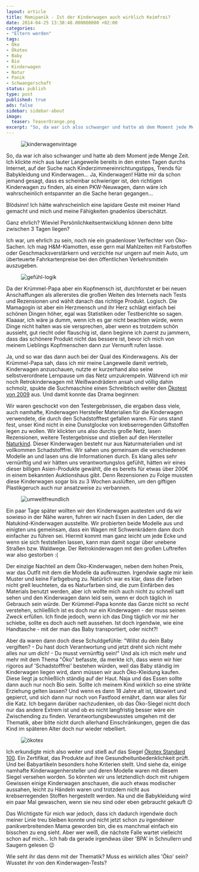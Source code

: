 ```yaml
---
layout: article
title: Mamipanik - Ist der Kinderwagen auch wirklich Keimfrei?
date: 2014-04-25 13:30:48.000000000 +02:00
categories:
- "Eltern werden"
tags:
- Öko
- Ökotex
- Baby
- Bio
- Kinderwagen
- Natur
- Panik
- Schwangerschaft
status: publish
type: post
published: true
ads: false
sidebar: sidebar-about
image:
  teaser: TeaserOrange.png
excerpt: "So, da war ich also schwanger und hatte ab dem Moment jede Menge Zeit. Ich klickte mich aus lauter Langeweile bereits in den ersten Tagen durchs Internet, auf der Suche nach Kinderzimmereinrichtungstipps, Trends für Babykleidung und Kinderwagen... Ja, Kinderwagen! Hätte mir da schon jemand gesagt, dass es scheinbar schwieriger ist, den richtigen Kinderwagen zu finden, als einen PKW-Neuwagen, dann wäre ich wahrscheinlich entspannter an die Sache heran gegangen..."
---
```

<figure>
	<img src="{{ site.url }}/images/vintage-220286_150.jpg" alt="kinderwagenvintage" />
</figure>

So, da war ich also schwanger und hatte ab dem Moment jede Menge Zeit. Ich klickte mich aus lauter Langeweile bereits in den ersten Tagen durchs Internet, auf der Suche nach Kinderzimmereinrichtungstipps, Trends für Babykleidung und Kinderwagen... Ja, Kinderwagen! Hätte mir da schon jemand gesagt, dass es scheinbar schwieriger ist, den richtigen Kinderwagen zu finden, als einen PKW-Neuwagen, dann wäre ich wahrscheinlich entspannter an die Sache heran gegangen...

Blödsinn! Ich hätte wahrscheinlich eine lapidare Geste mit meiner Hand gemacht und mich und meine Fähigkeiten gnadenlos überschätzt.

Ganz ehrlich? Wieviel Persönlichkeitsentwicklung können denn bitte zwischen 3 Tagen liegen?

Ich war, um ehrlich zu sein, noch nie ein gnadenloser Verfechter von Öko-Sachen. Ich mag H&M-Klamotten, esse gern mal Mahlzeiten mit Farbstoffen oder Geschmacksverstärkern und verzichte nur ungern auf mein Auto, um überteuerte Fahrkartenpreise bei den öffentlichen Verkehrsmitteln auszugeben.

<figure>
  <img src="{{ site.url }}/images/arrows-273399_150.jpg" alt="gefühl-logik" />
</figure>

Da der Krümmel-Papa aber ein Kopfmensch ist, durchforstet er bei neuen Anschaffungen als allererstes die großen Weiten des Internets nach Tests und Rezensionen und wählt danach das richtige Produkt. Logisch.
Die Mamagogin ist aber ein Herzmensch und ihr Herz schlägt einfach bei schönen Dingen höher, egal was Statistiken oder Testberichte so sagen. Klaaaar, ich wäre ja dumm, wenn ich es gar nicht beachten würde, wenn Dinge nicht halten was sie versprechen, aber wenn es trotzdem schön aussieht, gut riecht oder flauschig ist, dann beginne ich zuerst zu jammern, dass das schönere Produkt nicht das bessere ist, bevor ich mich von meinem Lieblings Kopfmenschen dann zur Vernunft rufen lasse.

Ja, und so war das dann auch bei der Qual des Kinderwagens.
Als der Krümmel-Papa sah, dass ich mir meine Langeweile damit vertrieb, Kinderwagen anzuschauen, nutzte er kurzerhand also seine selbstverordnete Lernpause um das Netz umzukrempeln.
Während ich mir noch Retrokinderwagen mit Weißwandrädern ansah und völlig dahin schmolz, spukte die Suchmaschine einen Schreibtisch weiter den <a href="http://www.test.de/Kinderwagen-10-von-14-sind-mangelhaft-1801766-0/" rel="nofollow">Ökotest von 2009</a> aus. Und damit konnte das Drama beginnen:

Wir waren geschockt von den Testergebnissen, die ergaben dass viele, auch namhafte, Kinderwagen Hersteller Materialien für die Kinderwagen verwendete, die durch den Schadstofftest gefallen waren. Für uns stand fest, unser Kind nicht in eine Dunstglocke von krebserregenden Giftstoffen legen zu wollen. Wir klickten uns also durchs große Netz, lasen Rezensionen, weitere Testergebnisse und stießen auf den Hersteller <a href="http://www.naturkind-kinderwagen.de" rel="nofollow">Naturkind</a>. Dieser Kinderwagen besteht nur aus Naturmaterialien und ist vollkommen Schadstofffrei. Wir sahen uns gemeinsam die verschiedenen Modelle an und lasen uns die Informationen durch. Es klang alles sehr vernünftig und wir hätten uns verantwortungslos gefühlt, hätten wir eines dieser billigen Asien-Produkte gewählt, die es bereits für etwas über 200€ in einem bekannten Auktionshaus gibt. Denn Rezensionen zu Folge mussten diese Kinderwagen sogar bis zu 3 Wochen auslüften, um den giftigen Plastikgeruch auch nur ansatzweise zu verbannen.

<figure>
  <img src="{{ site.url }}/images/lotus-312768_150.png" alt="umweltfreundlich" />
</figure>

Ein paar Tage später wollten wir den Kinderwagen austesten und da wir sowieso in der Nähe waren, fuhren wir nach Essen in den Laden, der die Natukind-Kinderwagen ausstellte.
Wir probierten beide Modelle aus und einigten uns gemeinsam, dass ein Wagen mit Schwenkrädern dann doch einfacher zu führen sei. Hiermit kommt man ganz leicht um jede Ecke und wenn sie sich feststellen lassen, kann man damit sogar über unebene Straßen bzw. Waldwege. Der Retrokinderwagen mit den großen Luftreifen war also gestorben :(

Der einzige Nachteil an dem Öko-Kinderwagen, neben dem hohen Preis, war das Outfit mit dem die Modelle da aufkreuzten. Irgendwie sagte mir kein Muster und keine Farbgebung zu. Natürlich war es klar, dass die Farben nicht grell leuchteten, da es Naturfarben sind, die zum Einfärben des Materials benutzt werden, aber ich wollte mich auch nicht zu schnell satt sehen und den Kinderwagen dann leid sein, wenn er doch täglich in Gebrauch sein würde.
Der Krümmel-Papa konnte das Ganze nicht so recht verstehen, schließlich ist es doch nur ein Kinderwagen - der muss seinen Zweck erfüllen.
Ich finde jedoch, wenn ich das Ding täglich vor mir her schiebe, sollte es doch auch nett aussehen. Ist doch irgendwie, wie eine Handtasche - mit der man das Baby transportiert, oder nicht?!

Aber da waren dann doch diese Schuldgefühle: "Willst du dein Baby vergiften? - Du hast doch Verantwortung und jetzt dreht sich nicht mehr alles nur um dich! - Du musst vernünftig sein!" Und als ich mich mehr und mehr mit dem Thema "Öko" befasste, da merkte ich, dass wenn wir hier rigoros auf 'Schadstofffrei' bestehen würden, weil das Baby ständig im Kinderwagen liegen wird, dann müssen wir auch Öko-Kleidung kaufen. Diese liegt ja schließlich ständig auf der Haut. Naja und das Essen sollte dann auch nur noch Bio sein. Sollte ich meinem Kind wirklich so eine strikte Erziehung gelten lassen? Und wenn es dann 18 Jahre alt ist, tätowiert und gepierct, und sich dann nur noch von Fastfood ernährt, dann war alles für die Katz.
Ich begann darüber nachzudenken, ob das Öko-Siegel nicht doch nur das andere Extrem ist und ob es nicht langfristig besser wäre ein Zwischending zu finden. Verantwortungsbewusstes umgehen mit der Thematik, aber bitte nicht durch allerhand Einschränkungen, gegen die das Kind im späteren Alter doch nur wieder rebelliert.

<figure>
  <img src="{{ site.url }}/images/c3b6kotex.jpg" alt="ökotex" />
</figure>

Ich erkundigte mich also weiter und stieß auf das Siegel <a href="https://www.oeko-tex.com/de/manufacturers/concept/oeko_tex_standard_100/oeko_tex_standard_100.xhtml" rel="nofollow">Ökotex Standard 100</a>. Ein Zertifikat, das Produkte auf ihre Gesundheitunbedenklichkeit prüft. Und bei Babyartikeln besonders hohe Kriterien stellt.
Und siehe da, einige namhafte Kinderwagenhersteller und deren Modelle waren mit diesem Siegel versehen worden. So könnten wir uns letztendlich doch mit ruhigem Gewissen einige Kinderwagen anschauen, die auch etwas modischer aussahen, leicht zu Händeln waren und trotzdem nicht aus krebserregenden Stoffen hergestellt werden. Na und die Babykleidung wird ein paar Mal gewaschen, wenn sie neu sind oder eben gebraucht gekauft :wink:

Das Wichtigste für mich war jedoch, dass ich dadurch irgendwie doch meiner Linie treu bleiben konnte und nicht jetzt schon zu irgendeiner panikverbreitenden Mama geworden bin, die es manchmal einfach ein bisschen zu eng sieht.
Aber wer weiß, die nächste Falle wartet vielleicht schon auf mich... Ich hab da gerade irgendwas über 'BPA' in Schnullern und Saugern gelesen :wink:

Wie seht ihr das denn mit der Thematik? Muss es wirklich alles 'Öko' sein? Wusstet ihr von den Kinderwagen-Tests?


